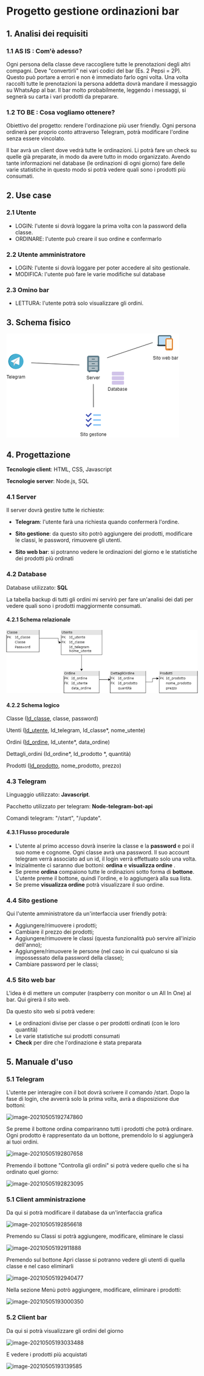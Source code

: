 # Progetto gestione ordinazioni bar

## 1. Analisi dei requisiti

### 1.1 AS IS : Com'è adesso?

Ogni persona della classe deve raccogliere tutte le prenotazioni degli altri compagni. Deve "convertirli" nei vari codici del bar (Es. 2 Pepsi = 2P). Questo può portare a errori e non è immediato farlo ogni volta. Una volta raccolti tutte le prenotazioni la persona addetta dovrà mandare il messaggio su WhatsApp al bar. Il bar molto probabilmente, leggendo i messaggi, si segnerà su carta i vari prodotti da preparare. 



### 1.2 TO BE : Cosa vogliamo ottenere?

Obiettivo del progetto: rendere l'ordinazione più user friendly. Ogni persona ordinerà per proprio conto attraverso Telegram, potrà modificare l'ordine senza essere vincolato. 

Il bar avrà un client dove vedrà tutte le ordinazioni. Li potrà fare un check su quelle già preparate, in modo da avere tutto in modo organizzato. Avendo tante informazioni nel database (le ordinazioni di ogni giorno) fare delle varie statistiche in questo modo si potrà vedere quali sono i prodotti più consumati. 



## 2. Use case

### 2.1 Utente

- LOGIN: l'utente si dovrà loggare la prima volta con la password della classe.
- ORDINARE: l'utente può creare il suo ordine e confermarlo

### 2.2 Utente amministratore

- LOGIN: l'utente si dovrà loggare per poter accedere al sito gestionale.
- MODIFICA: l'utente può fare le varie modifiche sul database

### 2.3 Omino bar

- LETTURA: l'utente potrà solo visualizzare gli ordini.



## 3. Schema fisico

![schema](/00-Progettazione\schema.png)

## 4. Progettazione

**Tecnologie client**: HTML, CSS, Javascript

**Tecnologie server**: Node.js, SQL



### 4.1 Server

Il server dovrà gestire tutte le richieste:

- **Telegram**: l'utente farà una richiesta quando confermerà l'ordine.

- **Sito gestione**: da questo sito potrò aggiungere dei prodotti, modificare le classi, le password, rimuovere gli utenti.

- **Sito web bar**: si potranno vedere le ordinazioni del giorno e le statistiche dei prodotti più ordinati

  

### 4.2 Database

Database utilizzato: **SQL**

La tabella backup di tutti gli ordini mi servirò per fare un'analisi dei dati per vedere quali sono i prodotti maggiormente consumati.





#### 4.2.1 Schema relazionale

![database](/00-Progettazione\database.png)

#### 4.2.2 Schema logico

Classe (<u>Id_classe</u>, classe, password)

Utenti (<u>Id_utente</u>, Id_telegram, Id_classe*, nome_utente)

Ordini (<u>Id_ordine</u>, Id_utente*, data_ordine)

Dettagli_ordini (Id_ordine*, Id_prodotto *, quantità)

Prodotti (<u>Id_prodotto</u>, nome_prodotto, prezzo)



### 4.3 Telegram

Linguaggio utilizzato: **Javascript**.

Pacchetto utilizzato per telegram: **Node-telegram-bot-api**

Comandi telegram: "/start", "/update".

#### 4.3.1 Flusso procedurale

- L'utente al primo accesso dovrà inserire la classe e la **password** e poi il suo nome e cognome. Ogni classe avrà una password. Il suo account telegram verrà associato ad un id, il login verrà effettuato solo una volta.
- Inizialmente ci saranno due bottoni: **ordina** e **visualizza ordine** . 
- Se preme **ordina** compaiono tutte le ordinazioni sotto forma di **bottone**. L'utente preme il bottone, quindi l'ordine, e lo aggiungerà alla sua lista.
- Se preme **visualizza ordine** potrà visualizzare il suo ordine.



### 4.4 Sito gestione

Qui l'utente amministratore da un'interfaccia user friendly potrà:

- Aggiungere/rimuovere i prodotti;
- Cambiare il prezzo dei prodotti;
- Aggiungere/rimuovere le classi (questa funzionalità può servire all'inizio dell'anno);
- Aggiungere/rimuovere le persone (nel caso in cui qualcuno si sia impossessato della password della classe);
- Cambiare password per le classi;



### 4.5 Sito web bar

L'idea è di mettere un computer (raspberry con monitor o un All In One) al bar. Qui girerà il sito web.

Da questo sito web si potrà vedere:

- Le ordinazioni divise per classe o per prodotti ordinati (con le loro quantità)
- Le varie statistiche sui prodotti consumati
- **Check** per dire che l'ordinazione è stata preparata



## 5. Manuale d'uso

### 5.1 Telegram

L'utente per interagire con il bot dovrà scrivere il comando /start. Dopo la fase di login, che avverrà solo la prima volta, avrà a disposizione due bottoni:

![image-20210505192747860](C:\Users\kri3k\AppData\Roaming\Typora\typora-user-images\image-20210505192747860.png)

Se preme il bottone ordina compariranno tutti i prodotti che potrà ordinare. Ogni prodotto è rappresentato da un bottone, premendolo lo si aggiungerà ai tuoi ordini.

![image-20210505192807658](C:\Users\kri3k\AppData\Roaming\Typora\typora-user-images\image-20210505192807658.png)

Premendo il bottone "Controlla gli ordini" si potrà vedere quello che si ha ordinato quel giorno:

![image-20210505192823095](C:\Users\kri3k\AppData\Roaming\Typora\typora-user-images\image-20210505192823095.png)

### 5.1 Client amministrazione

Da qui si potrà modificare il database da un'interfaccia grafica

![image-20210505192856618](C:\Users\kri3k\AppData\Roaming\Typora\typora-user-images\image-20210505192856618.png)



Premendo su Classi si potrà aggiungere, modificare, eliminare le classi

![image-20210505192911888](C:\Users\kri3k\AppData\Roaming\Typora\typora-user-images\image-20210505192911888.png)



Premendo sul bottone Apri classe si potranno vedere gli utenti di quella classe e nel caso eliminarli

![image-20210505192940477](C:\Users\kri3k\AppData\Roaming\Typora\typora-user-images\image-20210505192940477.png)



Nella sezione Menù potrò aggiungere, modificare, eliminare i prodotti:

![image-20210505193000350](C:\Users\kri3k\AppData\Roaming\Typora\typora-user-images\image-20210505193000350.png)





### 5.2 Client bar

Da qui si potrà visualizzare gli ordini del giorno

![image-20210505193033488](C:\Users\kri3k\AppData\Roaming\Typora\typora-user-images\image-20210505193033488.png)



E vedere i prodotti più acquistati

![image-20210505193139585](C:\Users\kri3k\AppData\Roaming\Typora\typora-user-images\image-20210505193139585.png)